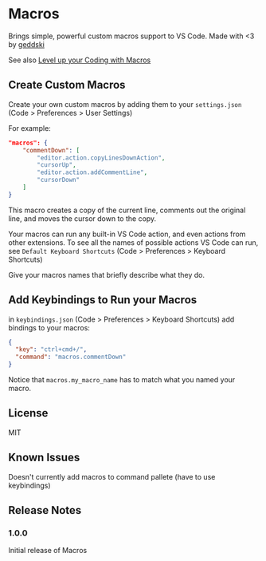 # Macros

Brings simple, powerful custom macros support to VS Code.
Made with <3 by [geddski](http://gedd.ski)

See also [Level up your Coding with Macros](http://gedd.ski/post/level-up-coding-with-macros/) 

## Create Custom Macros

Create your own custom macros by adding them to your `settings.json` (Code > Preferences > User Settings)

For example:

```json
"macros": {
    "commentDown": [
        "editor.action.copyLinesDownAction",
        "cursorUp",
        "editor.action.addCommentLine",
        "cursorDown"
    ]
}
```

This macro creates a copy of the current line, comments out the original line, and moves the cursor down to the copy.

Your macros can run any built-in VS Code action, and even actions from other extensions. 
To see all the names of possible actions VS Code can run, see `Default Keyboard Shortcuts` (Code > Preferences > Keyboard Shortcuts) 

Give your macros names that briefly describe what they do.

## Add Keybindings to Run your Macros

in `keybindings.json` (Code > Preferences > Keyboard Shortcuts) add bindings to your macros:

```json
{
  "key": "ctrl+cmd+/",
  "command": "macros.commentDown"
}
```

Notice that `macros.my_macro_name` has to match what you named your macro. 

## License
MIT

## Known Issues

Doesn't currently add macros to command pallete (have to use keybindings)

## Release Notes

### 1.0.0

Initial release of Macros